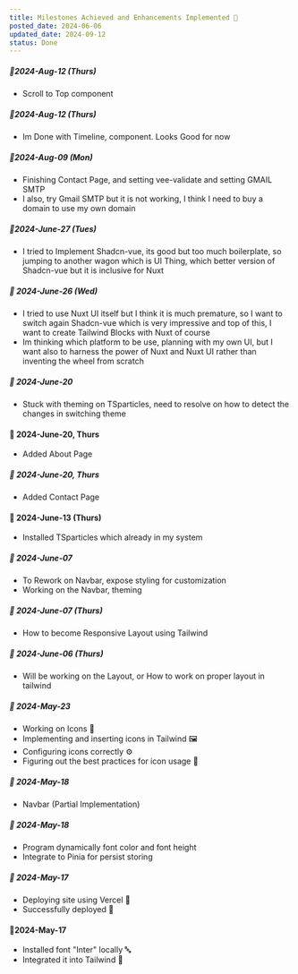 ```yaml
---
title: Milestones Achieved and Enhancements Implemented 🏁
posted_date: 2024-06-06
updated_date: 2024-09-12
status: Done
---
```

##### 📅2024-Aug-12 (Thurs)
- Scroll to Top component

##### 📅2024-Aug-12 (Thurs)
- Im Done with Timeline, component. Looks Good for now

##### 📅2024-Aug-09 (Mon)
- Finishing Contact Page, and setting vee-validate and setting GMAIL SMTP
- I also, try Gmail SMTP but it is not working, I think I need to buy a domain to use my own domain


##### 📅2024-June-27 (Tues)
- I tried to Implement Shadcn-vue, its good but too much boilerplate, so jumping to another wagon which is UI Thing, which better version of Shadcn-vue but it is inclusive for Nuxt

##### 📅 2024-June-26 (Wed)
- I tried to use Nuxt UI itself but I think it is much premature, so I want to switch again Shadcn-vue which is very impressive and top of this, I want to create Tailwind Blocks with Nuxt of course
- Im thinking which platform to be use, planning with my own UI, but I want also to harness the power of Nuxt and Nuxt UI rather than inventing the wheel from scratch


##### 📅 2024-June-20
- Stuck with theming on TSparticles, need to resolve on how to detect the changes in switching theme

#### 📅 2024-June-20, Thurs
- Added About Page

##### 📅 2024-June-20, Thurs
- Added Contact Page

#### 📅 2024-June-13 (Thurs)
- Installed TSparticles which already in my system

##### 📅 2024-June-07
- To Rework on Navbar, expose styling for customization
- Working on the Navbar, theming

##### 📅 2024-June-07 (Thurs)
- How to become Responsive Layout using Tailwind
  
##### 📅 2024-June-06 (Thurs)
- Will be working on the Layout, or How to work on proper layout in tailwind

##### 📅 2024-May-23 
- Working on Icons 🎨
- Implementing and inserting icons in Tailwind 🖼️
- Configuring icons correctly ⚙️
- Figuring out the best practices for icon usage 🧠

##### 📅 2024-May-18
- Navbar (Partial Implementation)

##### 📅 2024-May-18 
- Program dynamically font color and font height
- Integrate to Pinia for persist storing


##### 📅 2024-May-17 
- Deploying site using Vercel 🚀
- Successfully deployed 🎉

#### 📅2024-May-17 
- Installed font "Inter" locally 🔤
- Integrated it into Tailwind 🎨




  

